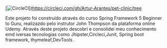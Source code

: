 #
[![CircleCI](https://circleci.com/gh/Artur-Arantes/pet-clinic/tree/main.svg?style=svg)](https://circleci.com/gh/Artur-Arantes/pet-clinic/tree

Este projeto foi construído através do curso Spring Framework 5 Beginner to Guru, realizazdo
pelo instrutor John Thompson  da plataforma online Udemy. Através deste projeto descobri e
consolidei meu conhecimento emd iversas tecnologias como Jhipster,Circleci,Junit,
Spring boot framework, thymeleaf,DevTools .